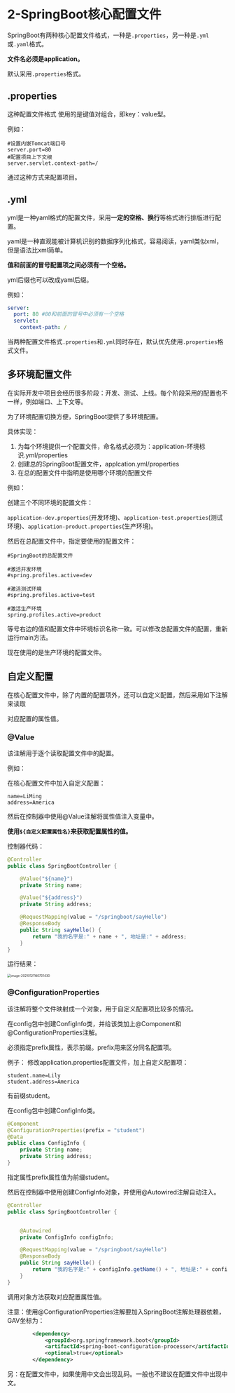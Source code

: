 # 2-SpringBoot核心配置文件

SpringBoot有两种核心配置文件格式，一种是`.properties`，另一种是`.yml`或`.yaml`格式。



**文件名必须是application。**



默认采用`.properties`格式。

## .properties

这种配置文件格式 使用的是键值对组合，即key：value型。

例如：

```properties
#设置内嵌Tomcat端口号
server.port=80
#配置项目上下文根
server.servlet.context-path=/
```

通过这种方式来配置项目。

## .yml

yml是一种yaml格式的配置文件，采用**一定的空格、换行**等格式进行排版进行配置。

yaml是一种直观能被计算机识别的数据序列化格式，容易阅读，yaml类似xml，但是语法比xml简单。

**值和前面的冒号配置项之间必须有一个空格。**

yml后缀也可以改成yaml后缀。

例如：

```yml
server:
  port: 80 #80和前面的冒号中必须有一个空格
  servlet:
    context-path: /
```



当两种配置文件格式`.properties`和`.yml`同时存在，默认优先使用`.properties`格式文件。	



## 多环境配置文件

在实际开发中项目会经历很多阶段：开发、测试、上线。每个阶段采用的配置也不一样，例如端口、上下文等。

为了环境配置切换方便，SpringBoot提供了多环境配置。

具体实现：

1. 为每个环境提供一个配置文件，命名格式必须为：application-环境标识.yml/properties
2. 创建总的SpringBoot配置文件，applcation.yml/properties
3. 在总的配置文件中指明是使用哪个环境的配置文件

例如：

创建三个不同环境的配置文件：

`application-dev.properties`(开发环境)、`application-test.properties`(测试环境)、`application-product.properties`(生产环境)。

然后在总配置文件中，指定要使用的配置文件：

```properties
#SpringBoot的总配置文件

#激活开发环境
#spring.profiles.active=dev

#激活测试环境
#spring.profiles.active=test

#激活生产环境
spring.profiles.active=product
```

等号右边的值和配置文件中环境标识名称一致。可以修改总配置文件的配置，重新运行main方法。

现在使用的是生产环境的配置文件。



## 自定义配置

在核心配置文件中，除了内置的配置项外，还可以自定义配置，然后采用如下注解来读取

对应配置的属性值。

### @Value

该注解用于逐个读取配置文件中的配置。

例如：

在核心配置文件中加入自定义配置：

```properties
name=LiMing
address=America
```

然后在控制器中使用@Value注解将属性值注入变量中。

**使用`${自定义配置属性名}`来获取配置属性的值。**



控制器代码：

```java
@Controller
public class SpringBootController {

    @Value("${name}")
    private String name;

    @Value("${address}")
    private String address;

    @RequestMapping(value = "/springboot/sayHello")
    @ResponseBody
    public String sayHello() {
        return "我的名字是:" + name + ", 地址是:" + address;
    }
}
```

运行结果：

<img src="https://crayon-1302863897.cos.ap-beijing.myqcloud.com/image/image-20210121160701430.png" alt="image-20210121160701430" style="zoom:50%;" />





### @ConfigurationProperties

该注解将整个文件映射成一个对象，用于自定义配置项比较多的情况。

在config包中创建ConfigInfo类，并给该类加上@Component和@ConfigurationProperties注解。

必须指定prefix属性，表示前缀。prefix用来区分同名配置项。



例子：
修改application.properties配置文件，加上自定义配置项：

```properties
student.name=Lily
student.address=America
```

有前缀student。

在config包中创建ConfigInfo类。

```java
@Component
@ConfigurationProperties(prefix = "student")
@Data
public class ConfigInfo {
    private String name;
    private String address;
}
```

指定属性prefix属性值为前缀student。

然后在控制器中使用创建ConfigInfo对象，并使用@Autowired注解自动注入。

```java
@Controller
public class SpringBootController {


    @Autowired
    private ConfigInfo configInfo;

    @RequestMapping(value = "/springboot/sayHello")
    @ResponseBody
    public String sayHello() {
        return "我的名字是:" + configInfo.getName() + ", 地址是:" + configInfo.getAddress();
    }
}
```

调用对象方法获取对应配置属性值。



注意：使用@ConfigurationProperties注解要加入SpringBoot注解处理器依赖，GAV坐标为：

```xml
        <dependency>
            <groupId>org.springframework.boot</groupId>
            <artifactId>spring-boot-configuration-processor</artifactId>
            <optional>true</optional>
        </dependency>
```



另：在配置文件中，如果使用中文会出现乱码。一般也不建议在配置文件中出现中文。



